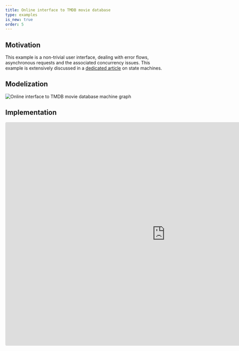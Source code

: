 ```yaml
---
title: Online interface to TMDB movie database
type: examples
is_new: true
order: 5
---
```


## Motivation
This example is a non-trivial user interface, dealing with error flows, asynchronous requests and the associated concurrency issues. This example is extensively discussed in a [dedicated article](https://www.infoq.com/articles/robust-user-interfaces-with-state-machines/) on state machines.

## Modelization
![Online interface to TMDB movie database machine graph](https://res.infoq.com/articles/robust-user-interfaces-with-state-machines/en/resources/18-movie-search-good-fsm-corrected-flowchart%20no%20emphasis%20switchMap-1555879148127.jpg)

## Implementation
<iframe src="https://codesandbox.io/embed/ym8vpqm7m9?fontsize=12&hidenavigation=1" title="Counter app" style="width:1000px; height:700px; border:0; border-radius: 4px; overflow:hidden;" sandbox="allow-modals allow-forms allow-popups allow-scripts allow-same-origin"></iframe>
